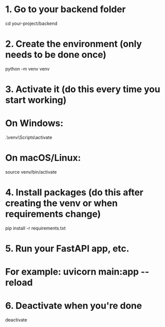 # 1. Go to your backend folder
cd your-project/backend

# 2. Create the environment (only needs to be done once)
python -m venv venv

# 3. Activate it (do this every time you start working)
# On Windows:
.\venv\Scripts\activate
# On macOS/Linux:
source venv/bin/activate

# 4. Install packages (do this after creating the venv or when requirements change)
pip install -r requirements.txt

# 5. Run your FastAPI app, etc.
# For example: uvicorn main:app --reload

# 6. Deactivate when you're done
deactivate